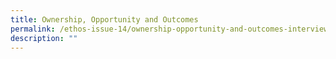 ```yaml
---
title: Ownership, Opportunity and Outcomes
permalink: /ethos-issue-14/ownership-opportunity-and-outcomes-interview-with-laurence-lien/
description: ""
---
```

